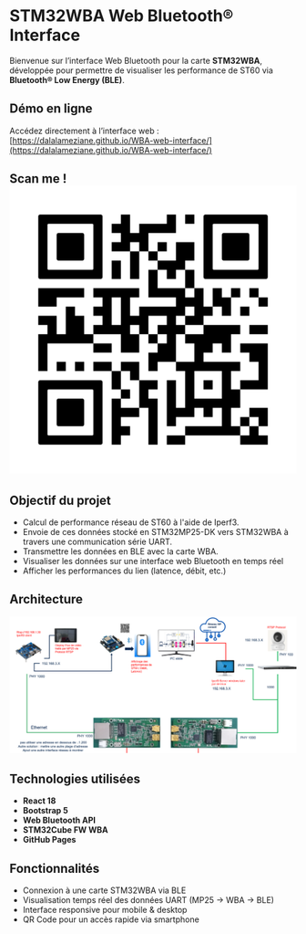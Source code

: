 # STM32WBA Web Bluetooth® Interface

Bienvenue sur l’interface Web Bluetooth pour la carte **STM32WBA**, développée pour permettre de visualiser les performance de ST60 via **Bluetooth® Low Energy (BLE)**.

## Démo en ligne

Accédez directement à l’interface web :
[https://dalalameziane.github.io/WBA-web-interface/](https://dalalameziane.github.io/WBA-web-interface/)

## Scan me ! ![CodeQR](docs/frame.png)

## Objectif du projet

- Calcul de performance réseau de ST60 à l'aide de Iperf3.
- Envoie de ces données stocké en STM32MP25-DK vers STM32WBA à travers une communication série UART.  
- Transmettre les données en BLE avec la carte WBA.
- Visualiser les données sur une interface web Bluetooth en temps réel
- Afficher les performances du lien (latence, débit, etc.)

## Architecture

![Schéma de l’architecture du système](docs/main_interface.png)

## Technologies utilisées

- **React 18**
- **Bootstrap 5**
- **Web Bluetooth API**
- **STM32Cube FW WBA**
- **GitHub Pages**

## Fonctionnalités

- Connexion à une carte STM32WBA via BLE
- Visualisation temps réel des données UART (MP25 → WBA → BLE)
- Interface responsive pour mobile & desktop
- QR Code pour un accès rapide via smartphone
